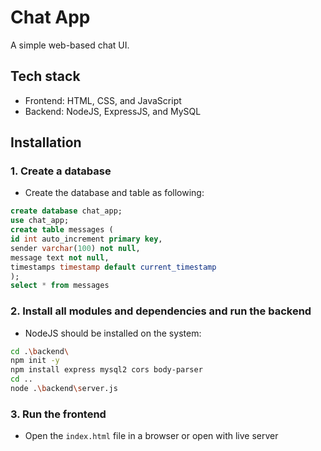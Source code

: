 # Chat App
A simple web-based chat UI.

## Tech stack
- Frontend: HTML, CSS, and JavaScript
- Backend: NodeJS, ExpressJS, and MySQL

## Installation
### 1. Create a database
- Create the database and table as following:

```sql
create database chat_app;
use chat_app;
create table messages (
id int auto_increment primary key,
sender varchar(100) not null,
message text not null,
timestamps timestamp default current_timestamp
);
select * from messages
```

### 2. Install all modules and dependencies and run the backend
- NodeJS should be installed on the system:
```sh
cd .\backend\
npm init -y
npm install express mysql2 cors body-parser
cd ..
node .\backend\server.js
```

### 3. Run the frontend
- Open the `index.html` file in a browser or open with live server